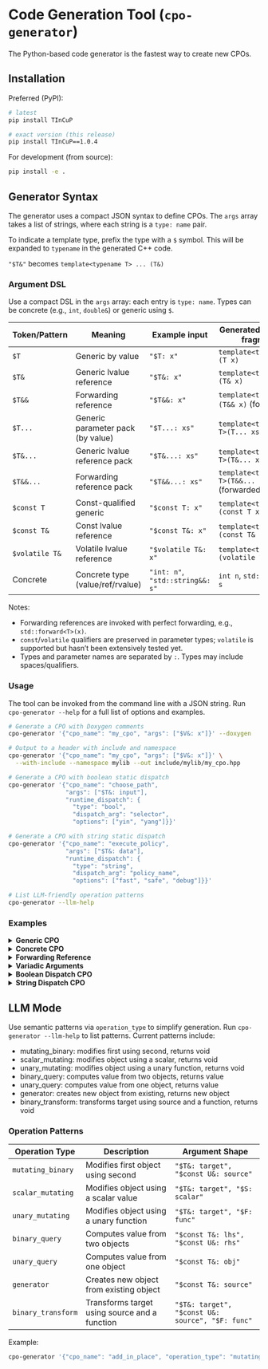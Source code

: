 # Code Generation Tool (`cpo-generator`)

The Python-based code generator is the fastest way to create new CPOs.

## Installation

Preferred (PyPI):

```bash
# latest
pip install TInCuP

# exact version (this release)
pip install TInCuP==1.0.4
```

For development (from source):

```bash
pip install -e .
```

## Generator Syntax

The generator uses a compact JSON syntax to define CPOs. The `args` array takes a list of strings, where each string is a `type: name` pair.

To indicate a template type, prefix the type with a `$` symbol. This will be expanded to `typename` in the generated C++ code.

`"$T&"` becomes `template<typename T> ... (T&)`

### Argument DSL

Use a compact DSL in the `args` array: each entry is `type: name`. Types can be concrete (e.g., `int`, `double&`) or generic using `$`.

| Token/Pattern      | Meaning                                | Example input              | Generated signature fragment |
|--------------------|----------------------------------------|----------------------------|------------------------------|
| `$T`               | Generic by value                       | `"$T: x"`                 | `template<typename T>(T x)` |
| `$T&`              | Generic lvalue reference                | `"$T&: x"`                | `template<typename T>(T& x)` |
| `$T&&`             | Forwarding reference                    | `"$T&&: x"`               | `template<typename T>(T&& x)` (forwarded) |
| `$T...`            | Generic parameter pack (by value)       | `"$T...: xs"`             | `template<typename... T>(T... xs)` |
| `$T&...`           | Generic lvalue reference pack           | `"$T&...: xs"`            | `template<typename... T>(T&... xs)` |
| `$T&&...`          | Forwarding reference pack               | `"$T&&...: xs"`           | `template<typename... T>(T&&... xs)` (forwarded) |
| `$const T`         | Const-qualified generic                 | `"$const T: x"`           | `template<typename T>(const T x)` |
| `$const T&`        | Const lvalue reference                  | `"$const T&: x"`          | `template<typename T>(const T& x)` |
| `$volatile T&`     | Volatile lvalue reference               | `"$volatile T&: x"`       | `template<typename T>(volatile T& x)` |
| Concrete           | Concrete type (value/ref/rvalue)        | `"int: n"`, `"std::string&&: s"` | `int n`, `std::string&& s` |

Notes:
- Forwarding references are invoked with perfect forwarding, e.g., `std::forward<T>(x)`.
- `const`/`volatile` qualifiers are preserved in parameter types; `volatile` is supported but hasn’t been extensively tested yet.
- Types and parameter names are separated by `:`. Types may include spaces/qualifiers.

### Usage

The tool can be invoked from the command line with a JSON string. Run `cpo-generator --help` for a full list of options and examples.

```bash
# Generate a CPO with Doxygen comments
cpo-generator '{"cpo_name": "my_cpo", "args": ["$V&: x"]}' --doxygen

# Output to a header with include and namespace
cpo-generator '{"cpo_name": "my_cpo", "args": ["$V&: x"]}' \
  --with-include --namespace mylib --out include/mylib/my_cpo.hpp

# Generate a CPO with boolean static dispatch
cpo-generator '{"cpo_name": "choose_path", 
                "args": ["$T&: input"], 
                "runtime_dispatch": {
                  "type": "bool", 
                  "dispatch_arg": "selector", 
                  "options": ["yin", "yang"]}}'

# Generate a CPO with string static dispatch
cpo-generator '{"cpo_name": "execute_policy", 
                "args": ["$T&: data"], 
                "runtime_dispatch": {
                  "type": "string", 
                  "dispatch_arg": "policy_name", 
                  "options": ["fast", "safe", "debug"]}}'

# List LLM-friendly operation patterns
cpo-generator --llm-help
```

### Examples


<details>
<summary><strong>Generic CPO</strong></summary>

A basic CPO with generic template parameters

**Command:**
```bash
cpo-generator {"cpo_name": "generic_cpo", "args": ["$T1&: arg1", "$T2&: arg2"]}
```

**Generated Code:**
```cpp
inline constexpr struct generic_cpo_ftor final :tincup::cpo_base<generic_cpo_ftor> {
  TINCUP_CPO_TAG("generic_cpo")
  inline static constexpr bool is_variadic = false;
  // Re-expose base operator() so failures route to diagnostics
  using tincup::cpo_base<generic_cpo_ftor>::operator();
    // Typed operator() overload - positive case only (generic)
  // Negative cases handled by tagged fallback in cpo_base
  template<typename T1, typename T2>
    requires tincup::invocable_c<generic_cpo_ftor, T1&, T2&>
  constexpr auto operator()(T1& arg1, T2& arg2) const
    noexcept(tincup::nothrow_invocable_c<generic_cpo_ftor, T1&, T2&>)
    -> tincup::invocable_t<generic_cpo_ftor, T1&, T2&> {
    return tag_invoke(*this, arg1, arg2);
  }
} generic_cpo;

// Note: operator() methods are provided by cpo_base

// CPO-specific concepts and type aliases for convenient usage
template<typename T1, typename T2>
concept generic_cpo_invocable_c = tincup::invocable_c<generic_cpo_ftor, T1&, T2&>;

template<typename T1, typename T2>
concept generic_cpo_nothrow_invocable_c = tincup::nothrow_invocable_c<generic_cpo_ftor, T1&, T2&>;


template<typename T1, typename T2>
using generic_cpo_return_t = tincup::invocable_t<generic_cpo_ftor, T1&, T2&>;

template<typename T1, typename T2>
using generic_cpo_traits = tincup::cpo_traits<generic_cpo_ftor, T1&, T2&>;

// Usage:tincup::is_invocable_v<generic_cpo_ftor, T1&, T2&>


// External generator-provided argument trait specialization for generic_cpo
// Forward declare primary template to allow specialization even if not included yet
namespace tincup { template<typename Cp, typename...Args> struct cpo_arg_traits; }

namespace tincup {
  template<typename T1, typename T2>
  struct cpo_arg_traits<generic_cpo_ftor, T1&, T2&> {
    static constexpr bool available = true;
    // Fixed (non-pack) argument count
    static constexpr std::size_t fixed_arity = 2;

    // Helpers to build repeated masks for parameter packs
    static constexpr tincup::arity_type repeat_mask(std::size_t offset, std::size_t count) {
      tincup::arity_type m = tincup::arity_type{0};
      for (std::size_t i = 0; i < count; ++i) m |= (tincup::arity_type{1} << (offset + i));
      return m;
    }

    // Values mask
    static constexpr tincup::arity_type values_mask = []{
      tincup::arity_type m = tincup::arity_type{0};
      // Fixed positions
      // Pack positions
      return m;
    }() ;

    // Pointers mask
    static constexpr tincup::arity_type pointers_mask = []{
      tincup::arity_type m = tincup::arity_type{0};
      return m;
    }() ;

    // Lvalue refs mask
    static constexpr tincup::arity_type lvalue_refs_mask = []{
      tincup::arity_type m = tincup::arity_type{0};
 m |= (tincup::arity_type{1} << 0);  m |= (tincup::arity_type{1} << 1);       return m;
    }() ;

    // Rvalue refs mask (non-forwarding)
    static constexpr tincup::arity_type rvalue_refs_mask = []{
      tincup::arity_type m = tincup::arity_type{0};
      return m;
    }() ;

    // Forwarding refs mask
    static constexpr tincup::arity_type forwarding_refs_mask = []{
      tincup::arity_type m = tincup::arity_type{0};
      return m;
    }() ;

    // Lvalue const refs mask
    static constexpr tincup::arity_type lvalue_const_refs_mask = []{
      tincup::arity_type m = tincup::arity_type{0};
      return m;
    }() ;

    // Const-qualified mask (applies to values, refs, or pointers where declared const)
    static constexpr tincup::arity_type const_qualified_mask = []{
      tincup::arity_type m = tincup::arity_type{0};
      return m;
    }() ;
  };
}
```

</details>

<details>
<summary><strong>Concrete CPO</strong></summary>

A CPO with concrete type parameters

**Command:**
```bash
cpo-generator {"cpo_name": "concrete_cpo", "args": ["int: value", "double&: ref"]}
```

**Generated Code:**
```cpp
[[deprecated("CPO with all concrete types - consider using regular function instead. Intended for experimentation/testing only.")]]
inline constexpr struct concrete_cpo_ftor final :tincup::cpo_base<concrete_cpo_ftor> {
  TINCUP_CPO_TAG("concrete_cpo")
  inline static constexpr bool is_variadic = false;
  // Re-expose base operator() so failures route to diagnostics
  using tincup::cpo_base<concrete_cpo_ftor>::operator();

  // Typed operator() overload - positive case only (concrete)  
  // Negative cases handled by tagged fallback in cpo_base
  constexpr auto operator()(int value, double& ref) const
    noexcept(noexcept(tag_invoke(*this, value, ref))) 
    -> decltype(tag_invoke(*this, value, ref)) {
    return tag_invoke(*this, value, ref);
  }
} concrete_cpo;

// Note: operator() methods are provided by cpo_base

// CPO-specific type aliases for convenient usage (concrete types)
// Note: No concept aliases for concrete types - types are already known
using concrete_cpo_return_t = tincup::invocable_t<concrete_cpo_ftor, int, double&>;
using concrete_cpo_traits = tincup::cpo_traits<concrete_cpo_ftor, int, double&>;

// Usage:tincup::is_invocable_v<concrete_cpo_ftor, int, double&>

// External generator-provided argument trait specialization for concrete_cpo (concrete)
// Forward declare primary template to allow specialization even if not included yet
namespace tincup { template<typename Cp, typename...Args> struct cpo_arg_traits; }

namespace tincup {
  template<typename _A0, typename _A1>
  struct cpo_arg_traits<concrete_cpo_ftor,_A0, _A1> {
    static constexpr bool available = true;
    static constexpr std::size_t fixed_arity = 2;
    static constexpr tincup::arity_type values_mask = []{
      tincup::arity_type m = tincup::arity_type{0};
        m |= (tincup::arity_type{1} << 0);
      return m;
    }() ;
    static constexpr tincup::arity_type pointers_mask = []{
      tincup::arity_type m = tincup::arity_type{0};
      return m;
    }() ;
    static constexpr tincup::arity_type lvalue_refs_mask = []{
      tincup::arity_type m = tincup::arity_type{0};
 m |= (tincup::arity_type{1} << 1);       return m;
    }() ;
    static constexpr tincup::arity_type rvalue_refs_mask = []{
      tincup::arity_type m = tincup::arity_type{0};
      return m;
    }() ;
    static constexpr tincup::arity_type forwarding_refs_mask = []{
      tincup::arity_type m = tincup::arity_type{0};
      return m;
    }() ;
    static constexpr tincup::arity_type lvalue_const_refs_mask = []{
      tincup::arity_type m = tincup::arity_type{0};
      return m;
    }() ;
    static constexpr tincup::arity_type const_qualified_mask = []{
      tincup::arity_type m = tincup::arity_type{0};
      return m;
    }() ;
  };
}
```

</details>

<details>
<summary><strong>Forwarding Reference</strong></summary>

A CPO using perfect forwarding for universal references

**Command:**
```bash
cpo-generator {"cpo_name": "forwarding_ref_cpo", "args": ["$T&&: fwd_ref"]}
```

**Generated Code:**
```cpp
inline constexpr struct forwarding_ref_cpo_ftor final :tincup::cpo_base<forwarding_ref_cpo_ftor> {
  TINCUP_CPO_TAG("forwarding_ref_cpo")
  inline static constexpr bool is_variadic = false;
  // Re-expose base operator() so failures route to diagnostics
  using tincup::cpo_base<forwarding_ref_cpo_ftor>::operator();
    // Typed operator() overload - positive case only (generic)
  // Negative cases handled by tagged fallback in cpo_base
  template<typename T>
    requires tincup::invocable_c<forwarding_ref_cpo_ftor, T>
  constexpr auto operator()(T&& fwd_ref) const
    noexcept(tincup::nothrow_invocable_c<forwarding_ref_cpo_ftor, T>) 
    -> tincup::invocable_t<forwarding_ref_cpo_ftor, T> {
    return tag_invoke(*this, std::forward<T>(fwd_ref));
  }
} forwarding_ref_cpo;

// Note: operator() methods are provided by cpo_base

// CPO-specific concepts and type aliases for convenient usage
template<typename T>
concept forwarding_ref_cpo_invocable_c = tincup::invocable_c<forwarding_ref_cpo_ftor, T>;

template<typename T>
concept forwarding_ref_cpo_nothrow_invocable_c = tincup::nothrow_invocable_c<forwarding_ref_cpo_ftor, T>;


template<typename T>
using forwarding_ref_cpo_return_t = tincup::invocable_t<forwarding_ref_cpo_ftor, T>;

template<typename T>
using forwarding_ref_cpo_traits = tincup::cpo_traits<forwarding_ref_cpo_ftor, T>;

// Usage:tincup::is_invocable_v<forwarding_ref_cpo_ftor, T>


// External generator-provided argument trait specialization for forwarding_ref_cpo
// Forward declare primary template to allow specialization even if not included yet
namespace tincup { template<typename Cp, typename...Args> struct cpo_arg_traits; }

namespace tincup {
  template<typename T>
  struct cpo_arg_traits<forwarding_ref_cpo_ftor, T> {
    static constexpr bool available = true;
    // Fixed (non-pack) argument count
    static constexpr std::size_t fixed_arity = 1;

    // Helpers to build repeated masks for parameter packs
    static constexpr tincup::arity_type repeat_mask(std::size_t offset, std::size_t count) {
      tincup::arity_type m = tincup::arity_type{0};
      for (std::size_t i = 0; i < count; ++i) m |= (tincup::arity_type{1} << (offset + i));
      return m;
    }

    // Values mask
    static constexpr tincup::arity_type values_mask = []{
      tincup::arity_type m = tincup::arity_type{0};
      // Fixed positions
      // Pack positions
      return m;
    }() ;

    // Pointers mask
    static constexpr tincup::arity_type pointers_mask = []{
      tincup::arity_type m = tincup::arity_type{0};
      return m;
    }() ;

    // Lvalue refs mask
    static constexpr tincup::arity_type lvalue_refs_mask = []{
      tincup::arity_type m = tincup::arity_type{0};
      return m;
    }() ;

    // Rvalue refs mask (non-forwarding)
    static constexpr tincup::arity_type rvalue_refs_mask = []{
      tincup::arity_type m = tincup::arity_type{0};
 m |= (tincup::arity_type{1} << 0);       return m;
    }() ;

    // Forwarding refs mask
    static constexpr tincup::arity_type forwarding_refs_mask = []{
      tincup::arity_type m = tincup::arity_type{0};
 m |= (tincup::arity_type{1} << 0);       return m;
    }() ;

    // Lvalue const refs mask
    static constexpr tincup::arity_type lvalue_const_refs_mask = []{
      tincup::arity_type m = tincup::arity_type{0};
      return m;
    }() ;

    // Const-qualified mask (applies to values, refs, or pointers where declared const)
    static constexpr tincup::arity_type const_qualified_mask = []{
      tincup::arity_type m = tincup::arity_type{0};
      return m;
    }() ;
  };
}
```

</details>

<details>
<summary><strong>Variadic Arguments</strong></summary>

A CPO that accepts a variable number of arguments

**Command:**
```bash
cpo-generator {"cpo_name": "variadic_cpo", "args": ["$T&...: variadic_args"]}
```

**Generated Code:**
```cpp
inline constexpr struct variadic_cpo_ftor final :tincup::cpo_base<variadic_cpo_ftor> {
  TINCUP_CPO_TAG("variadic_cpo")
  inline static constexpr bool is_variadic = true;
  // Re-expose base operator() so failures route to diagnostics
  using tincup::cpo_base<variadic_cpo_ftor>::operator();
    // Typed operator() overload - positive case only (generic)
  // Negative cases handled by tagged fallback in cpo_base
  template<typename... T>
    requires tincup::invocable_c<variadic_cpo_ftor, T&...>
  constexpr auto operator()(T&... variadic_args) const
    noexcept(tincup::nothrow_invocable_c<variadic_cpo_ftor, T&...>)
    -> tincup::invocable_t<variadic_cpo_ftor, T&...> {
    return tag_invoke(*this, variadic_args...);
  }
} variadic_cpo;

// Note: operator() methods are provided by cpo_base

// CPO-specific concepts and type aliases for convenient usage
template<typename... T>
concept variadic_cpo_invocable_c = tincup::invocable_c<variadic_cpo_ftor, T&...>;

template<typename... T>
concept variadic_cpo_nothrow_invocable_c = tincup::nothrow_invocable_c<variadic_cpo_ftor, T&...>;


template<typename... T>
using variadic_cpo_return_t = tincup::invocable_t<variadic_cpo_ftor, T&...>;

template<typename... T>
using variadic_cpo_traits = tincup::cpo_traits<variadic_cpo_ftor, T&...>;

// Usage:tincup::is_invocable_v<variadic_cpo_ftor, T&...>


// External generator-provided argument trait specialization for variadic_cpo
// Forward declare primary template to allow specialization even if not included yet
namespace tincup { template<typename Cp, typename...Args> struct cpo_arg_traits; }

namespace tincup {
  template<typename... T>
  struct cpo_arg_traits<variadic_cpo_ftor, T&...> {
    static constexpr bool available = true;
    // Fixed (non-pack) argument count
    static constexpr std::size_t fixed_arity = 0;

    // Helpers to build repeated masks for parameter packs
    static constexpr tincup::arity_type repeat_mask(std::size_t offset, std::size_t count) {
      tincup::arity_type m = tincup::arity_type{0};
      for (std::size_t i = 0; i < count; ++i) m |= (tincup::arity_type{1} << (offset + i));
      return m;
    }

    // Values mask
    static constexpr tincup::arity_type values_mask = []{
      tincup::arity_type m = tincup::arity_type{0};
      // Fixed positions
      // Pack positions
        // For packs, category is determined by the declared form of the pack
      return m;
    }() ;

    // Pointers mask
    static constexpr tincup::arity_type pointers_mask = []{
      tincup::arity_type m = tincup::arity_type{0};
      return m;
    }() ;

    // Lvalue refs mask
    static constexpr tincup::arity_type lvalue_refs_mask = []{
      tincup::arity_type m = tincup::arity_type{0};
        m |= repeat_mask(fixed_arity, sizeof...(T));
      return m;
    }() ;

    // Rvalue refs mask (non-forwarding)
    static constexpr tincup::arity_type rvalue_refs_mask = []{
      tincup::arity_type m = tincup::arity_type{0};
      return m;
    }() ;

    // Forwarding refs mask
    static constexpr tincup::arity_type forwarding_refs_mask = []{
      tincup::arity_type m = tincup::arity_type{0};
      return m;
    }() ;

    // Lvalue const refs mask
    static constexpr tincup::arity_type lvalue_const_refs_mask = []{
      tincup::arity_type m = tincup::arity_type{0};
      return m;
    }() ;

    // Const-qualified mask (applies to values, refs, or pointers where declared const)
    static constexpr tincup::arity_type const_qualified_mask = []{
      tincup::arity_type m = tincup::arity_type{0};
      return m;
    }() ;
  };
}
```

</details>

<details>
<summary><strong>Boolean Dispatch CPO</strong></summary>

A CPO with runtime boolean dispatch that compiles to zero-overhead compile-time specialization

**Command:**
```bash
cpo-generator {"cpo_name": "conditional_process", "args": ["$T&: data"], "runtime_dispatch": {"type": "bool", "dispatch_arg": "use_fast_path", "options": ["fast", "safe"]}}
```

**Generated Code:**
```cpp
inline constexpr struct conditional_process_ftor final :tincup::cpo_base<conditional_process_ftor> {
  TINCUP_CPO_TAG("conditional_process")
  inline static constexpr bool is_variadic = false;
  // Re-expose base operator() so failures route to diagnostics
  using tincup::cpo_base<conditional_process_ftor>::operator();  
  static constexpr struct fast_tag {} fast;
  static constexpr struct safe_tag {} safe;

// Runtime dispatch overload
template<typename T>
constexpr auto operator()(T& data, bool use_fast_path = false) const
  requires (tincup::invocable_c<conditional_process_ftor, T&, fast_tag> && 
            tincup::invocable_c<conditional_process_ftor, T&, safe_tag>)
{
  tincup::BoolDispatch dispatcher(use_fast_path);
  return dispatcher.receive([&](auto dispatch_constant) {
    if constexpr (dispatch_constant.value) {
      return tag_invoke(*this, data, fast);
    } else {
      return tag_invoke(*this, data, safe);
    }
  });
}

// Compile-time dispatch overload for fast
template<typename T>
constexpr auto operator()(T& data, fast_tag) const
  requires (tincup::invocable_c<conditional_process_ftor, T&, fast_tag>)
{
  return tag_invoke(*this, data, fast);
}

// Compile-time dispatch overload for safe
template<typename T>
constexpr auto operator()(T& data, safe_tag) const
  requires (tincup::invocable_c<conditional_process_ftor, T&, safe_tag>)
{
  return tag_invoke(*this, data, safe);
}

} conditional_process;

// Note: operator() methods are provided by cpo_base

// CPO-specific concepts and type aliases for convenient usage
template<typename T>
concept conditional_process_invocable_c = tincup::invocable_c<conditional_process_ftor, T&>;

template<typename T>
concept conditional_process_nothrow_invocable_c = tincup::nothrow_invocable_c<conditional_process_ftor, T&>;


template<typename T>
using conditional_process_return_t = tincup::invocable_t<conditional_process_ftor, T&>;

template<typename T>
using conditional_process_traits = tincup::cpo_traits<conditional_process_ftor, T&>;

// Usage:tincup::is_invocable_v<conditional_process_ftor, T&>


// External generator-provided argument trait specialization for conditional_process
// Forward declare primary template to allow specialization even if not included yet
namespace tincup { template<typename Cp, typename...Args> struct cpo_arg_traits; }

namespace tincup {
  template<typename T>
  struct cpo_arg_traits<conditional_process_ftor, T&> {
    static constexpr bool available = true;
    // Fixed (non-pack) argument count
    static constexpr std::size_t fixed_arity = 1;

    // Helpers to build repeated masks for parameter packs
    static constexpr tincup::arity_type repeat_mask(std::size_t offset, std::size_t count) {
      tincup::arity_type m = tincup::arity_type{0};
      for (std::size_t i = 0; i < count; ++i) m |= (tincup::arity_type{1} << (offset + i));
      return m;
    }

    // Values mask
    static constexpr tincup::arity_type values_mask = []{
      tincup::arity_type m = tincup::arity_type{0};
      // Fixed positions
      // Pack positions
      return m;
    }() ;

    // Pointers mask
    static constexpr tincup::arity_type pointers_mask = []{
      tincup::arity_type m = tincup::arity_type{0};
      return m;
    }() ;

    // Lvalue refs mask
    static constexpr tincup::arity_type lvalue_refs_mask = []{
      tincup::arity_type m = tincup::arity_type{0};
 m |= (tincup::arity_type{1} << 0);       return m;
    }() ;

    // Rvalue refs mask (non-forwarding)
    static constexpr tincup::arity_type rvalue_refs_mask = []{
      tincup::arity_type m = tincup::arity_type{0};
      return m;
    }() ;

    // Forwarding refs mask
    static constexpr tincup::arity_type forwarding_refs_mask = []{
      tincup::arity_type m = tincup::arity_type{0};
      return m;
    }() ;

    // Lvalue const refs mask
    static constexpr tincup::arity_type lvalue_const_refs_mask = []{
      tincup::arity_type m = tincup::arity_type{0};
      return m;
    }() ;

    // Const-qualified mask (applies to values, refs, or pointers where declared const)
    static constexpr tincup::arity_type const_qualified_mask = []{
      tincup::arity_type m = tincup::arity_type{0};
      return m;
    }() ;
  };
}
```

**Usage:**
```cpp
// Runtime usage with compile-time optimization
auto result = conditional_process(data, runtime_flag);

// Direct compile-time usage
auto result = conditional_process(data, conditional_process_ftor::fast{});
```

</details>

<details>
<summary><strong>String Dispatch CPO</strong></summary>

A CPO with runtime string dispatch that converts string selection into compile-time specialization

**Command:**
```bash
cpo-generator {"cpo_name": "compression_method", "args": ["$const T&: input"], "runtime_dispatch": {"type": "string", "dispatch_arg": "algorithm", "options": ["lz4", "zstd", "gzip"]}}
```

**Generated Code:**
```cpp
inline constexpr struct compression_method_ftor final :tincup::cpo_base<compression_method_ftor> {
  TINCUP_CPO_TAG("compression_method")
  inline static constexpr bool is_variadic = false;
  // Re-expose base operator() so failures route to diagnostics
  using tincup::cpo_base<compression_method_ftor>::operator();   
  static constexpr struct lz4_tag {} lz4; 
  static constexpr struct zstd_tag {} zstd; 
  static constexpr struct gzip_tag {} gzip;
  static constexpr struct not_found_tag {} not_found;

  // Precomputed options table as a class-scope constant (single instance across TUs)
  inline static constexpr auto options_array = tincup::string_view_array<3>{     "lz4",     "zstd",     "gzip"  };

  // Runtime dispatch overload for string
  template<typename T>
  requires tincup::invocable_c<compression_method_ftor, const T&, compression_method_ftor::not_found_tag>
  constexpr auto operator()(const T& input, std::string_view algorithm) const 
  noexcept(tincup::nothrow_invocable_c<compression_method_ftor, const T&, compression_method_ftor::not_found_tag>) {
    tincup::StringDispatch<3> dispatcher(algorithm, options_array);
    return dispatcher.receive([&](auto dispatch_constant) {
      if constexpr (dispatch_constant.value < 3) {
        if constexpr (dispatch_constant.value == 0) {
          return tag_invoke(*this, input, lz4);
        }
        if constexpr (dispatch_constant.value == 1) {
          return tag_invoke(*this, input, zstd);
        }
        if constexpr (dispatch_constant.value == 2) {
          return tag_invoke(*this, input, gzip);
        }
      } else {
        return tag_invoke(*this, input, not_found);
      }
    });
  }

  // Compile-time dispatch overloads for string
  template<typename T>
  requires tincup::invocable_c<compression_method_ftor, const T&, lz4_tag>
  constexpr auto operator()(const T& input, lz4_tag) const
  noexcept(tincup::nothrow_invocable_c<compression_method_ftor, const T&, lz4_tag>) {
    return tag_invoke(*this, input, lz4);
  }
  template<typename T>
  requires tincup::invocable_c<compression_method_ftor, const T&, zstd_tag>
  constexpr auto operator()(const T& input, zstd_tag) const
  noexcept(tincup::nothrow_invocable_c<compression_method_ftor, const T&, zstd_tag>) {
    return tag_invoke(*this, input, zstd);
  }
  template<typename T>
  requires tincup::invocable_c<compression_method_ftor, const T&, gzip_tag>
  constexpr auto operator()(const T& input, gzip_tag) const
  noexcept(tincup::nothrow_invocable_c<compression_method_ftor, const T&, gzip_tag>) {
    return tag_invoke(*this, input, gzip);
  }
  
  template<typename T>
  requires tincup::invocable_c<compression_method_ftor, const T&, not_found_tag>
  constexpr auto operator()(const T& input, not_found_tag) const
  noexcept(tincup::nothrow_invocable_c<compression_method_ftor, const T&, not_found_tag>) {
    return tag_invoke(*this, input, not_found);
  }

} compression_method;

// Note: operator() methods are provided by cpo_base

// CPO-specific concepts and type aliases for convenient usage
template<typename T>
concept compression_method_invocable_c = tincup::invocable_c<compression_method_ftor, const T&>;

template<typename T>
concept compression_method_nothrow_invocable_c = tincup::nothrow_invocable_c<compression_method_ftor, const T&>;


template<typename T>
using compression_method_return_t = tincup::invocable_t<compression_method_ftor, const T&>;

template<typename T>
using compression_method_traits = tincup::cpo_traits<compression_method_ftor, const T&>;

// Usage:tincup::is_invocable_v<compression_method_ftor, const T&>


// External generator-provided argument trait specialization for compression_method
// Forward declare primary template to allow specialization even if not included yet
namespace tincup { template<typename Cp, typename...Args> struct cpo_arg_traits; }

namespace tincup {
  template<typename T>
  struct cpo_arg_traits<compression_method_ftor, const T&> {
    static constexpr bool available = true;
    // Fixed (non-pack) argument count
    static constexpr std::size_t fixed_arity = 1;

    // Helpers to build repeated masks for parameter packs
    static constexpr tincup::arity_type repeat_mask(std::size_t offset, std::size_t count) {
      tincup::arity_type m = tincup::arity_type{0};
      for (std::size_t i = 0; i < count; ++i) m |= (tincup::arity_type{1} << (offset + i));
      return m;
    }

    // Values mask
    static constexpr tincup::arity_type values_mask = []{
      tincup::arity_type m = tincup::arity_type{0};
      // Fixed positions
      // Pack positions
      return m;
    }() ;

    // Pointers mask
    static constexpr tincup::arity_type pointers_mask = []{
      tincup::arity_type m = tincup::arity_type{0};
      return m;
    }() ;

    // Lvalue refs mask
    static constexpr tincup::arity_type lvalue_refs_mask = []{
      tincup::arity_type m = tincup::arity_type{0};
 m |= (tincup::arity_type{1} << 0);       return m;
    }() ;

    // Rvalue refs mask (non-forwarding)
    static constexpr tincup::arity_type rvalue_refs_mask = []{
      tincup::arity_type m = tincup::arity_type{0};
      return m;
    }() ;

    // Forwarding refs mask
    static constexpr tincup::arity_type forwarding_refs_mask = []{
      tincup::arity_type m = tincup::arity_type{0};
      return m;
    }() ;

    // Lvalue const refs mask
    static constexpr tincup::arity_type lvalue_const_refs_mask = []{
      tincup::arity_type m = tincup::arity_type{0};
 m |= (tincup::arity_type{1} << 0);       return m;
    }() ;

    // Const-qualified mask (applies to values, refs, or pointers where declared const)
    static constexpr tincup::arity_type const_qualified_mask = []{
      tincup::arity_type m = tincup::arity_type{0};
 m |= (tincup::arity_type{1} << 0);       return m;
    }() ;
  };
}
```

**Usage:**
```cpp
// Runtime string -> compile-time dispatch (zero overhead after lookup)
auto compressed = compression_method(data, "lz4");

// Direct compile-time usage
auto compressed = compression_method(data, compression_method_ftor::lz4_tag{});
```

</details>

## LLM Mode

Use semantic patterns via `operation_type` to simplify generation. Run `cpo-generator --llm-help` to list patterns. Current patterns include:

- mutating_binary: modifies first using second, returns void
- scalar_mutating: modifies object using a scalar, returns void
- unary_mutating: modifies object using a unary function, returns void
- binary_query: computes value from two objects, returns value
- unary_query: computes value from one object, returns value
- generator: creates new object from existing, returns new object
- binary_transform: transforms target using source and a function, returns void

### Operation Patterns

| Operation Type     | Description                                      | Argument Shape                                      |
|--------------------|--------------------------------------------------|-----------------------------------------------------|
| `mutating_binary`  | Modifies first object using second               | `"$T&: target", "$const U&: source"`               |
| `scalar_mutating`  | Modifies object using a scalar value             | `"$T&: target", "$S: scalar"`                      |
| `unary_mutating`   | Modifies object using a unary function           | `"$T&: target", "$F: func"`                        |
| `binary_query`     | Computes value from two objects                  | `"$const T&: lhs", "$const U&: rhs"`               |
| `unary_query`      | Computes value from one object                   | `"$const T&: obj"`                                  |
| `generator`        | Creates new object from existing object          | `"$const T&: source"`                               |
| `binary_transform` | Transforms target using source and a function    | `"$T&: target", "$const U&: source", "$F: func"`   |

Example:

```bash
cpo-generator '{"cpo_name": "add_in_place", "operation_type": "mutating_binary"}' --doxygen
```
